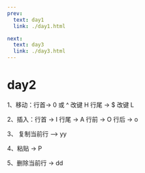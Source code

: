```yaml
---
prev:
  text: day1
  link: ./day1.html

next:
  text: day3
  link: ./day3.html
---
```


# day2

1、移动：行首-> 0 或 ^ 改键 H 行尾 -> $ 改键 L

2、插入：行首 -> I 行尾 -> A 行前 -> O 行后 -> o

3、 复制当前行 —> yy

4、粘贴 -> P

5、删除当前行 -> dd
